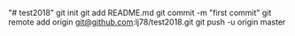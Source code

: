 "# test2018"  git init git add README.md git commit -m "first commit" git remote add origin git@github.com:lj78/test2018.git git push -u origin master
